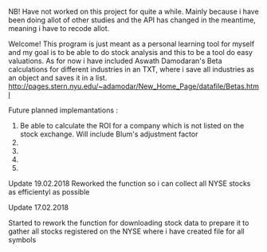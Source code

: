 NB! Have not worked on this project for quite a while. Mainly because i have been doing allot of other studies and the API has changed in the meantime, meaning i have to recode allot.


Welcome! This program is just meant as a personal learning tool for myself and my goal is to be able to do stock analysis and this to be a tool do easy valuations. As for now i have included Aswath Damodaran's Beta calculations for different industries in an TXT, where i save all industries as an object and saves it in a list. http://pages.stern.nyu.edu/~adamodar/New_Home_Page/datafile/Betas.html

Future planned implemantations :

1. Be able to calculate the ROI for a company which is not listed on the stock exchange. Will include Blum's adjustment factor
2.
3.
4.
5.

Update 19.02.2018
Reworked the function so i can collect all NYSE stocks as efficientyl as possible


Update 17.02.2018

Started to rework the function for downloading stock data to prepare it to gather all stocks registered on the NYSE where i have created  file for all symbols
